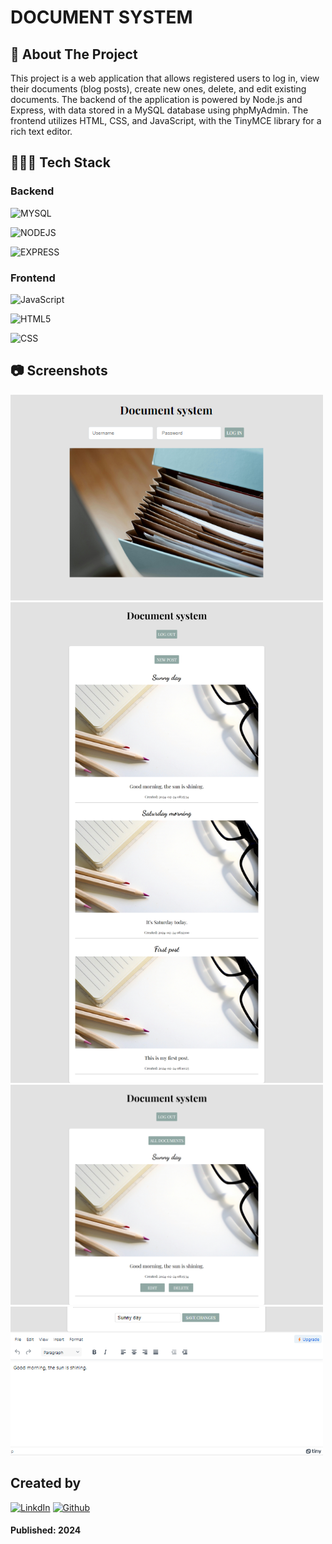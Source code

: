 # DOCUMENT SYSTEM

## 📄 About The Project 
This project is a web application that allows registered users to log in, view their documents (blog posts), create new ones, delete, and edit existing documents. The backend of the application is powered by Node.js and Express, with data stored in a MySQL database using phpMyAdmin. The frontend utilizes HTML, CSS, and JavaScript, with the TinyMCE library for a rich text editor.

## 👨🏻‍💻 Tech Stack
### Backend

![MYSQL](https://img.shields.io/badge/MySQL-005C84?style=for-the-badge&logo=mysql&logoColor=white)

![NODEJS](https://img.shields.io/badge/Node%20js-339933?style=for-the-badge&logo=nodedotjs&logoColor=white)

![EXPRESS](https://img.shields.io/badge/Express%20js-000000?style=for-the-badge&logo=express&logoColor=white)

### Frontend

![JavaScript](https://img.shields.io/badge/JavaScript-323330?style=for-the-badge&logo=javascript&logoColor=F7DF1E)

![HTML5](https://img.shields.io/badge/HTML5-E34F26?style=for-the-badge&logo=html5&logoColor=white)

![CSS](https://img.shields.io/badge/CSS3-1572B6?style=for-the-badge&logo=css3&logoColor=white)

## 📷 Screenshots

<img src="frontend/images/login-page.png" width="500">
<img src="frontend/images/all-documents.png" width="500">
<img src="frontend/images/one-document.png" width="500">
<img src="frontend/images/edit.png" width="500">

## Created by

[![LinkdIn](https://img.shields.io/badge/-0077B5?style=for-the-badge&logo=linkedin&logoColor=white)](https://www.linkedin.com/in/rebecka-g%C3%B6thlin-963037280/)
[![Github](https://img.shields.io/badge/Rebecka%20Göthlin-100000?style=for-the-badge&logo=github&logoColor=white)](https://github.com/RebeckaGothlin)

#### Published: 2024